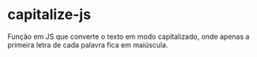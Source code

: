 # capitalize-js
Função em JS que converte o texto em modo capitalizado, onde apenas a primeira letra de cada palavra fica em maiúscula.
